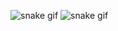 ![snake gif](https://fizaomer.github.io/snake/github-snake.svg#gh-light-mode-only)
![snake gif](https://fizaomer.github.io/snake/github-snake-dark.svg?palette=github-dark#gh-dark-mode-only)

